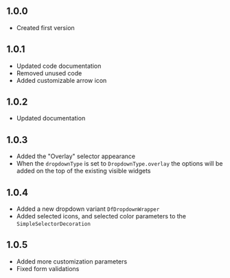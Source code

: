 ## 1.0.0

- Created first version

## 1.0.1

- Updated code documentation
- Removed unused code
- Added customizable arrow icon

## 1.0.2

- Updated documentation

## 1.0.3

- Added the "Overlay" selector appearance
- When the `dropdownType` is set to `DropdownType.overlay` the options will be added on the top of the existing visible widgets

## 1.0.4

- Added a new dropdown variant `DfDropdownWrapper`
- Added selected icons, and selected color parameters to the `SimpleSelectorDecoration`

## 1.0.5

- Added more customization parameters
- Fixed form validations

